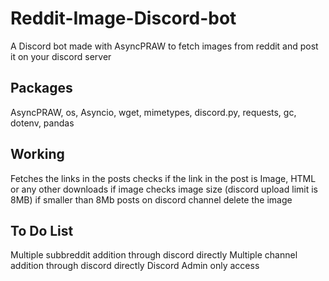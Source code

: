 # Reddit-Image-Discord-bot
A Discord bot made with AsyncPRAW to fetch images from reddit and post it on your discord server

## Packages
AsyncPRAW, os, Asyncio, wget, mimetypes, discord.py, requests, gc, dotenv, pandas

## Working
Fetches the links in the posts
checks if the link in the post is Image, HTML or any other
downloads if image
checks image size (discord upload limit is 8MB)
if smaller than 8Mb posts on discord channel
delete the image

## To Do List
Multiple subbreddit addition through discord directly
Multiple channel addition through discord directly
Discord Admin only access

